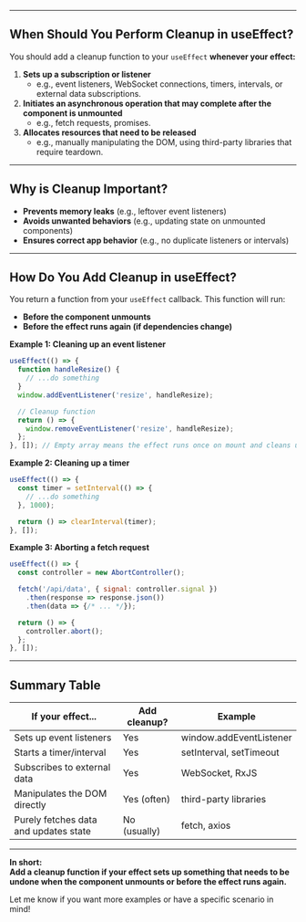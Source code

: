 

---

## **When Should You Perform Cleanup in useEffect?**

You should add a cleanup function to your `useEffect` **whenever your effect:**

1. **Sets up a subscription or listener**
   - e.g., event listeners, WebSocket connections, timers, intervals, or external data subscriptions.
2. **Initiates an asynchronous operation that may complete after the component is unmounted**
   - e.g., fetch requests, promises.
3. **Allocates resources that need to be released**
   - e.g., manually manipulating the DOM, using third-party libraries that require teardown.

---

## **Why is Cleanup Important?**

- **Prevents memory leaks** (e.g., leftover event listeners)
- **Avoids unwanted behaviors** (e.g., updating state on unmounted components)
- **Ensures correct app behavior** (e.g., no duplicate listeners or intervals)

---

## **How Do You Add Cleanup in useEffect?**

You return a function from your `useEffect` callback. This function will run:
- **Before the component unmounts**
- **Before the effect runs again (if dependencies change)**

**Example 1: Cleaning up an event listener**
```jsx
useEffect(() => {
  function handleResize() {
    // ...do something
  }
  window.addEventListener('resize', handleResize);

  // Cleanup function
  return () => {
    window.removeEventListener('resize', handleResize);
  };
}, []); // Empty array means the effect runs once on mount and cleans up on unmount
```

**Example 2: Cleaning up a timer**
```jsx
useEffect(() => {
  const timer = setInterval(() => {
    // ...do something
  }, 1000);

  return () => clearInterval(timer);
}, []);
```

**Example 3: Aborting a fetch request**
```jsx
useEffect(() => {
  const controller = new AbortController();

  fetch('/api/data', { signal: controller.signal })
    .then(response => response.json())
    .then(data => {/* ... */});

  return () => {
    controller.abort();
  };
}, []);
```

---

## **Summary Table**

| If your effect...                        | Add cleanup?      | Example              |
|------------------------------------------|-------------------|----------------------|
| Sets up event listeners                  | Yes               | window.addEventListener |
| Starts a timer/interval                  | Yes               | setInterval, setTimeout |
| Subscribes to external data              | Yes               | WebSocket, RxJS      |
| Manipulates the DOM directly             | Yes (often)       | third-party libraries |
| Purely fetches data and updates state    | No (usually)      | fetch, axios         |

---

**In short:**  
**Add a cleanup function if your effect sets up something that needs to be undone when the component unmounts or before the effect runs again.**

Let me know if you want more examples or have a specific scenario in mind!
